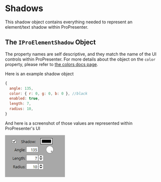 # Shadows
This shadow object contains everything needed to represent an element/text shadow within ProPresenter.


## The `IProElementShadow` Object
The property names are self descriptive, and they match the name of the UI controls within ProPresenter.  For more details about the object on the `color` property, please refer to [the colors docs page](colors.md).

Here is an example shadow object
```javascript
{
  angle: 135,
  color: { r: 0, g: 0, b: 0 }, //black
  enabled: true,
  length: 7,
  radius: 10,
}
```

And here is a screenshot of those values are represented within ProPresenter's UI

![ProPresenter UI - Shadow](shadows-propresenter-ui.png)
